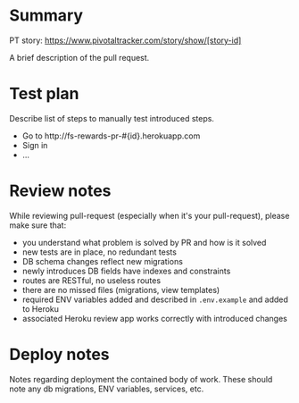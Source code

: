 # Summary

PT story: https://www.pivotaltracker.com/story/show/[story-id]

A brief description of the pull request.

# Test plan

Describe list of steps to manually test introduced steps.

* Go to http://fs-rewards-pr-#{id}.herokuapp.com
* Sign in
* ...

# Review notes

While reviewing pull-request (especially when it's your pull-request),
please make sure that:

- you understand what problem is solved by PR and how is it solved
- new tests are in place, no redundant tests
- DB schema changes reflect new migrations
- newly introduces DB fields have indexes and constraints
- routes are RESTful, no useless routes
- there are no missed files (migrations, view templates)
- required ENV variables added and described in `.env.example` and added to Heroku
- associated Heroku review app works correctly with introduced changes

# Deploy notes

Notes regarding deployment the contained body of work. These should note any db migrations, ENV variables, services, etc.

